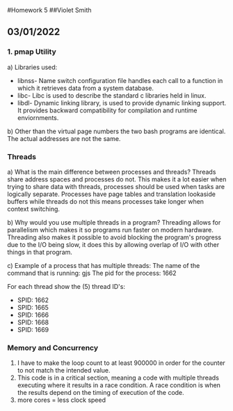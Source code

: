 #Homework 5
##Violet Smith
## 03/01/2022

### 1. pmap Utility

a) Libraries used:
<ul>
    <li> libnss- Name switch configuration file handles each call to a function in which it retrieves data from a system database.
    </li>
    <li> libc- Libc is used to describe the standard c libraries held in linux.
    </li>
    <li> libdl- Dynamic linking library, is used to provide dynamic linking support. It provides backward compatibility for compilation and runtime enviornments.
    </li>

</ul>

b) Other than the virtual page numbers the two bash programs are identical. The actual addresses are not the same.

### Threads

a) What is the main difference between processes and threads?
Threads share address spaces and processes do not. This makes it a lot easier when trying to share data with threads, processes should be used when tasks are logically separate. Processes have page tables and translation lookaside buffers while threads do not this means processes take longer when context switching.


b) Why would you use multiple threads in a program?
Threading allows for parallelism which makes it so programs run faster on modern hardware. Threading also makes it possible to avoid blocking the program's progress due to the I/O being slow, it does this by allowing overlap of I/O with other things in that program. 

c) Example of a process that has multiple threads: 
The name of the command that is running: gjs
The pid for the process: 1662

For each thread show the (5) thread ID's: <ul> <li> SPID: 1662 </li> <li> SPID: 1665 </li> <li>SPID: 1666 </li> <li> SPID: 1668 </li> <li> SPID: 1669 </li>
    </ul>

### Memory and Concurrency
<ol>
    <li> I have to make the loop count to at least 900000 in order for the counter to not match the intended value.  </li>
    <li> This code is in a critical section, meaning a code with multiple threads executing where it results in a race condition. A race condition is when the results depend on the timing of execution of the code. </li>
    <li> more cores = less clock speed </li>
   </ol> 
